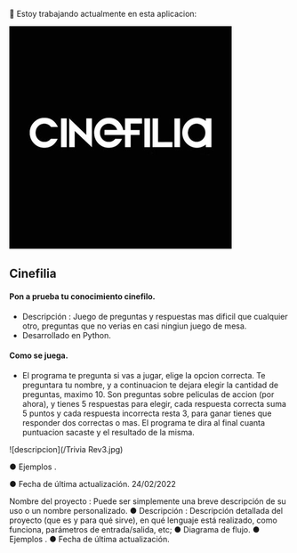 <!--
**germanamontiel/germanamontiel** is a ✨ _special_ ✨ repository because its `README.md` (this file) appears on your GitHub profile.

Here are some ideas to get you started:

- 🔭 I’m currently working on ...

- 🌱 I’m currently learning ...
- 👯 I’m looking to collaborate on ...
- 🤔 I’m looking for help with ...
- 💬 Ask me about ...
- 📫 How to reach me: ...
- 😄 Pronouns: ...
- ⚡ Fun fact: ...
-->
🔭 Estoy trabajando actualmente en esta aplicacion:

![descripcion](/R27k3WC-_400x400.jpg)



## Cinefilia 

#### Pon a prueba tu conocimiento cinefilo. 

- Descripción : Juego de preguntas y respuestas mas dificil que cualquier otro, preguntas que no verias en casi ningiun juego de mesa. 
- Desarrollado en Python.

#### Como se juega. 

- El programa te pregunta si vas a jugar, elige la opcion correcta. Te preguntara tu nombre, y a continuacion te dejara elegir la cantidad de preguntas, maximo 10. Son preguntas sobre peliculas de accion (por ahora), y tienes 5 respuestas para elegir, cada respuesta correcta suma 5 puntos y cada respuesta incorrecta resta 3, para ganar tienes que responder dos correctas o mas. El programa te dira al final cuanta puntuacion sacaste y el resultado de la misma. 

![descripcion](/Trivia Rev3.jpg)

● Ejemplos .

● Fecha de última actualización. 24/02/2022

Nombre del proyecto : Puede ser simplemente una breve descripción de su uso o
un nombre personalizado.
● Descripción : Descripción detallada del proyecto (que es y para qué sirve), en qué
lenguaje está realizado, como funciona, parámetros de entrada/salida, etc;
● Diagrama de flujo.
● Ejemplos .
● Fecha de última actualización.
